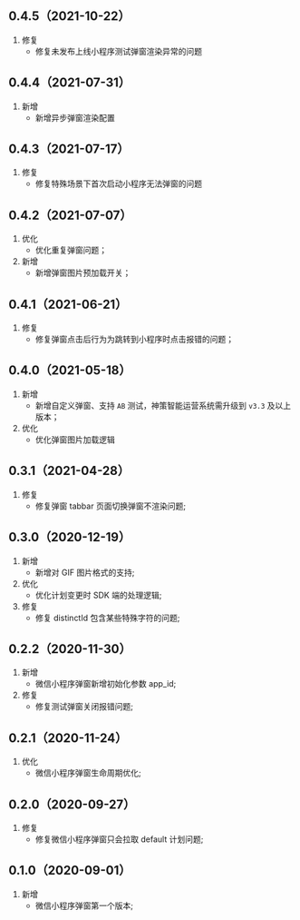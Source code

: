 ## 0.4.5（2021-10-22）
1. 修复	
    - 修复未发布上线小程序测试弹窗渲染异常的问题

## 0.4.4（2021-07-31）
1. 新增	
    - 新增异步弹窗渲染配置

## 0.4.3（2021-07-17）
1. 修复
    - 修复特殊场景下首次启动小程序无法弹窗的问题

## 0.4.2（2021-07-07）
1. 优化
    - 优化重复弹窗问题；
2. 新增
    - 新增弹窗图片预加载开关；

## 0.4.1（2021-06-21）
1. 修复
    - 修复弹窗点击后行为为跳转到小程序时点击报错的问题；

## 0.4.0（2021-05-18）
1. 新增
    - 新增自定义弹窗、支持 `AB` 测试，神策智能运营系统需升级到 `v3.3` 及以上版本；
2. 优化
    - 优化弹窗图片加载逻辑

## 0.3.1（2021-04-28）
1. 修复
    - 修复弹窗 tabbar 页面切换弹窗不渲染问题;

## 0.3.0（2020-12-19）
1. 新增
    - 新增对 GIF 图片格式的支持;
2. 优化
    - 优化计划变更时 SDK 端的处理逻辑;
3. 修复
    - 修复 distinctId 包含某些特殊字符的问题;


## 0.2.2（2020-11-30）
1. 新增
    - 微信小程序弹窗新增初始化参数 app_id;
2. 修复
    - 修复测试弹窗关闭报错问题;

## 0.2.1（2020-11-24）
1. 优化
    - 微信小程序弹窗生命周期优化;

## 0.2.0（2020-09-27）
1. 修复
   - 修复微信小程序弹窗只会拉取 default 计划问题;

## 0.1.0（2020-09-01）
1. 新增
   - 微信小程序弹窗第一个版本;
